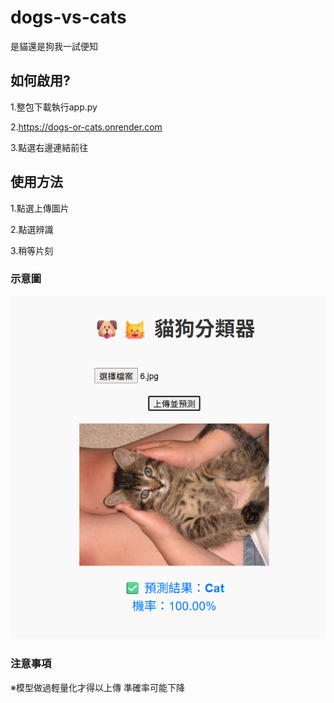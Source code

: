# dogs-vs-cats
是貓還是狗我一試便知

## 如何啟用?

1.整包下載執行app.py

2.https://dogs-or-cats.onrender.com

3.點選右邊連結前往

## 使用方法

1.點選上傳圖片

2.點選辨識

3.稍等片刻



### 示意圖

![](https://github.com/ni49ay/dogs-vs-cats/blob/main/%E8%9E%A2%E5%B9%95%E6%93%B7%E5%8F%96%E7%95%AB%E9%9D%A2%202025-06-04%20193041.png?raw=true)

### 注意事項

※模型做過輕量化才得以上傳 準確率可能下降